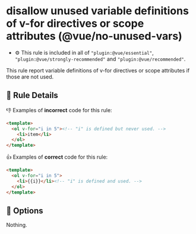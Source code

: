 # disallow unused variable definitions of v-for directives or scope attributes (@vue/no-unused-vars)

- :gear: This rule is included in all of `"plugin:@vue/essential"`, `"plugin:@vue/strongly-recommended"` and `"plugin:@vue/recommended"`.

This rule report variable definitions of v-for directives or scope attributes if those are not used.

## :book: Rule Details

:-1: Examples of **incorrect** code for this rule:

```html
<template>
  <ol v-for="i in 5"><!-- "i" is defined but never used. -->
    <li>item</li>
  </ol>
</template>
```

:+1: Examples of **correct** code for this rule:

```html
<template>
  <ol v-for="i in 5">
    <li>{{i}}</li><!-- "i" is defined and used. -->
  </ol>
</template>
```

## :wrench: Options

Nothing.
